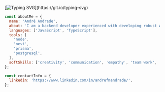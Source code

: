 [![Typing SVG](https://readme-typing-svg.demolab.com?font=Fira+Code&pause=1000&color=60B5F7&center=true&vCenter=true&width=435&lines=Hello+there+...+General+Kenobi.)](https://git.io/typing-svg)
```JavaScript
const aboutMe = {
  name: 'André Andrade',
  about: 'I am a backend developer experienced with developing robust APIs.',
  languages: ['JavaScript', 'TypeScript'],
  tools: [
    'node',
    'nest',
    'prisma',
    'postgresql',
  ],
  softSkills: ['creativity', 'communication', 'empathy', 'team work', 'organization'],
};

const contactInfo = {
  linkedin: 'https://www.linkedin.com/in/andrefmandrade/',
};
```
